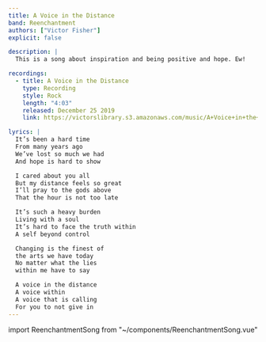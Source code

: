 ```yaml
---
title: A Voice in the Distance
band: Reenchantment
authors: ["Victor Fisher"]
explicit: false

description: |
  This is a song about inspiration and being positive and hope. Ew!

recordings:
  - title: A Voice in the Distance
    type: Recording
    style: Rock
    length: "4:03"
    released: December 25 2019
    link: https://victorslibrary.s3.amazonaws.com/music/A+Voice+in+the+Distance/A+Voice+in+the+Distance.mp3

lyrics: |
  It’s been a hard time
  From many years ago
  We’ve lost so much we had
  And hope is hard to show

  I cared about you all
  But my distance feels so great
  I’ll pray to the gods above
  That the hour is not too late

  It’s such a heavy burden
  Living with a soul
  It’s hard to face the truth within
  A self beyond control

  Changing is the finest of
  the arts we have today
  No matter what the lies
  within me have to say

  A voice in the distance
  A voice within
  A voice that is calling
  For you to not give in
---
```


import ReenchantmentSong from "~/components/ReenchantmentSong.vue"

<ReenchantmentSong :songData="$frontmatter" />
